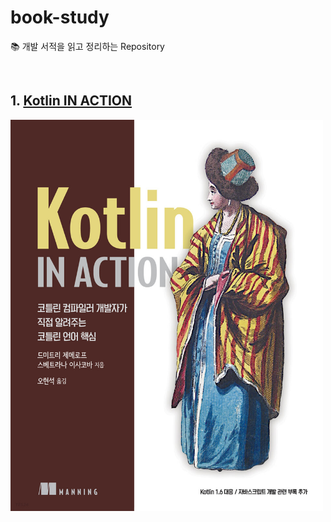 # book-study
📚 개발 서적을 읽고 정리하는 Repository

<br>

## 1. [Kotlin IN ACTION](https://github.com/JaesungLeee/book-study/tree/main/KotlinInAction)
<img src ="img/kotlin-in-action.jpeg" width="500">